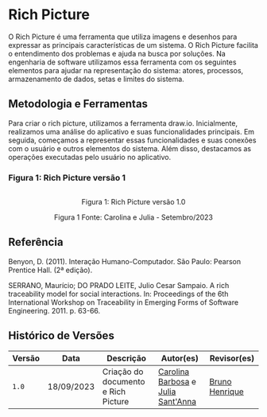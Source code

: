 # Rich Picture
<justify> O Rich Picture é uma ferramenta que utiliza imagens e desenhos para expressar as principais características de um sistema. O Rich Picture facilita o entendimento dos problemas e ajuda na busca por soluções. Na engenharia de software utilizamos essa ferramenta com os seguintes elementos para ajudar na representação do sistema: atores, processos, armazenamento de dados, setas e limites do sistema. </justify>

## Metodologia e Ferramentas

Para criar o rich picture, utilizamos a ferramenta draw.io. Inicialmente, realizamos uma análise do aplicativo e suas funcionalidades principais. Em seguida, começamos a representar essas funcionalidades e suas conexões com o usuário e outros elementos do sistema. Além disso, destacamos as operações executadas pelo usuário no aplicativo.

### Figura 1: Rich Picture versão 1

![]()
<p align="center">Figura 1: Rich Picture versão 1.0 </p>
<p align="center"> Figura 1 Fonte: Carolina e Julia - Setembro/2023</p> 


## Referência

Benyon, D. (2011). Interação Humano-Computador. São Paulo: Pearson Prentice Hall. (2ª edição).

SERRANO, Maurício; DO PRADO LEITE, Julio Cesar Sampaio. A rich traceability model for social interactions. In: Proceedings of the 6th International Workshop on Traceability in Emerging Forms of Software Engineering. 2011. p. 63-66.


## Histórico de Versões

Versão  |   Data   | Descrição | Autor(es) | Revisor(es)
--------- | ------ | ------ | ---------- | ----------
 `1.0` | 18/09/2023 | Criação do documento e Rich Picture | [Carolina Barbosa](https://github.com/CarolinaBarb) e [Julia Sant'Anna](https://github.com/JuliaSSouza)| [Bruno Henrique](https://github.com/BrunoHenrique00)